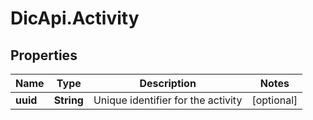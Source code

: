 # DicApi.Activity

## Properties
Name | Type | Description | Notes
------------ | ------------- | ------------- | -------------
**uuid** | **String** | Unique identifier for the activity | [optional] 


